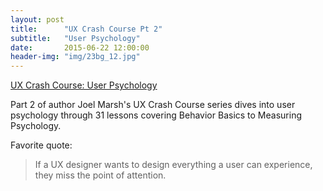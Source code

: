 ```yaml
---
layout: post
title:      "UX Crash Course Pt 2"
subtitle:   "User Psychology"
date:       2015-06-22 12:00:00
header-img: "img/23bg_12.jpg"
---
```


<a href="http://thehipperelement.com/post/87574750438/ux-crash-course-user-psychology">UX Crash Course: User Psychology</a>

<p>Part 2 of author Joel Marsh's UX Crash Course series dives into user psychology through 31 lessons covering Behavior Basics to Measuring Psychology. </p>

<p>Favorite quote:</p>
<blockquote>If a UX designer wants to design everything a user can experience, they miss the point of attention.</blockquote>
